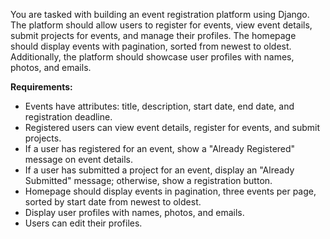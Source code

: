 
You are tasked with building an event registration platform using Django. The platform should allow users to register for events, view event details, submit projects for events, and manage their profiles. The homepage should display events with pagination, sorted from newest to oldest. Additionally, the platform should showcase user profiles with names, photos, and emails.

**Requirements:**
- Events have attributes: title, description, start date, end date, and registration deadline.
- Registered users can view event details, register for events, and submit projects.
- If a user has registered for an event, show a "Already Registered" message on event details.
- If a user has submitted a project for an event, display an "Already Submitted" message; otherwise, show a registration button.
- Homepage should display events in pagination, three events per page, sorted by start date from newest to oldest.
- Display user profiles with names, photos, and emails.
- Users can edit their profiles.